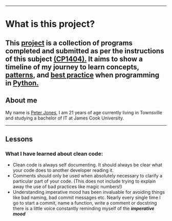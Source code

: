 ___
# What is this project?
This [project](https://github.com/Peter-Jones-G1t/cp1404practicals)
is a collection of programs completed and submitted as per
the instructions of this subject [(CP1404).](https://github.com/CP1404/Practicals)
It aims to show a timeline of my journey to learn concepts, [patterns](https://github.com/CP1404/Starter/wiki/Programming-Patterns), 
and [best practice](https://github.com/CP1404/Starter/wiki/Style-Guide#best-practice-suggestions)
when programming in [Python.](https://www.python.org/about/)
---
## About me
My name is [Peter Jones](https://github.com/Peter-Jones-G1t), I am 21 years of age currently living in Townsville and
studying a bachelor of IT at James Cook University.
___
## Lessons
### What I have learned about clean code:
* Clean code is always self documenting. It should always be clear 
what your code does to another developer reading it.
* Comments should only be used when absolutely necessary to clarify 
a particular part of your code. (This does not include trying to explain
away the use of bad practices like magic numbers!)
* Understanding imperative mood has been invaluable for avoiding things like bad naming,
bad commit messages etc. Nearly every single time I go to start a commit,
name a function, write a comment or docstring there is a little voice
constantly reminding myself of the ***imperative mood***

